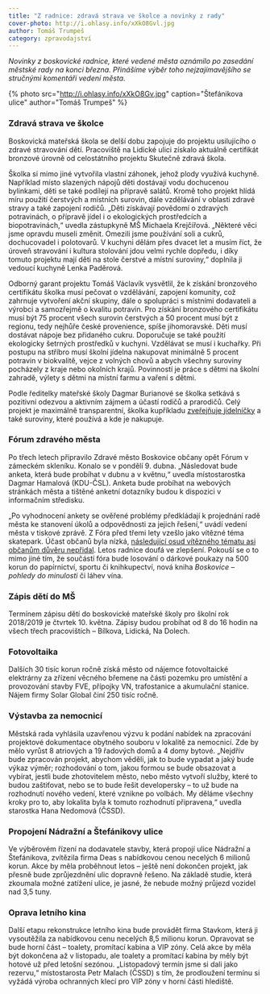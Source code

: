```yaml
---
title: "Z radnice: zdravá strava ve školce a novinky z rady"
cover-photo: http://i.ohlasy.info/xXkO8Gvl.jpg
author: Tomáš Trumpeš
category: zpravodajství
---
```


*Novinky z boskovické radnice, které vedené města oznámilo po zasedání městské rady na konci března. Přinášíme výběr toho nejzajímavějšího se stručnými komentáři vedení města.*

{% photo src="http://i.ohlasy.info/xXkO8Gv.jpg" caption="Štefánikova ulice" author="Tomáš Trumpeš" %}

### Zdravá strava ve školce

Boskovická mateřská škola se delší dobu zapojuje do projektu usilujícího o zdravé stravování dětí. Pracoviště na Lidické ulici získalo aktuálně certifikát bronzové úrovně od celostátního projektu Skutečně zdravá škola. 

Školka si mimo jiné vytvořila vlastní záhonek, jehož plody využívá kuchyně. Například místo slazených nápojů děti dostávají vodu dochucenou bylinkami, děti se také podílejí na přípravě salátů. Kromě toho projekt hlídá míru použití čerstvých a místních surovin, dále vzdělávání v oblasti zdravé stravy a také zapojení rodičů. „Děti získávají povědomí o zdravých potravinách, o přípravě jídel i o ekologických prostředcích a biopotravinách,“ uvedla zástupkyně MŠ Michaela Krejčířová. „Některé věci jsme opravdu museli změnit. Omezili jsme používání soli a cukrů, dochucovadel i polotovarů. V kuchyni dělám přes dvacet let a musím říct, že úroveň stravování i kultura stolování jdou velmi rychle dopředu, i díky tomuto projektu mají děti na stole čerstvé a místní suroviny,“ doplnila ji vedoucí kuchyně Lenka Paděrová.

Odborný garant projektu Tomáš Václavík vysvětlil, že k získání bronzového certifikátu školka musí pečovat o vzdělávání, zapojení komunity, což zahrnuje vytvoření akční skupiny, dále o spolupráci s místními dodavateli a výrobci a samozřejmě o kvalitu potravin. Pro získání bronzového certifikátu musí být 75 procent všech surovin čerstvých a 50 procent musí být z regionu, tedy nejhůře české provenience, spíše jihomoravské. Děti musí dostávat nápoje bez přidaného cukru. Doporučuje se také použití ekologicky šetrných prostředků v kuchyni. Vzdělávat se musí i kuchařky. Při postupu na stříbro musí školní jídelna nakupovat minimálně 5 procent potravin v biokvalitě, vejce z volných chovů a abych všechny suroviny pocházely z kraje nebo okolních krajů. Povinností je práce s dětmi na školní zahradě, výlety s dětmi na místní farmu a vaření s dětmi.

Podle ředitelky mateřské školy Dagmar Burianové se školka setkává s pozitivní odezvou a aktivním zájmem a účastí rodičů a prarodičů. Celý projekt je maximálně transparentní, školka kupříkladu [zveřejňuje jídelníčky](http://www.msboskovice.cz/jidelnicek-3) a také suroviny, které používá a kde je nakupuje.

### Fórum zdravého města

Po třech letech připravilo Zdravé město Boskovice občany opět Fórum v zámeckém skleníku. Konalo se v pondělí 9. dubna. „Následovat bude anketa, která bude probíhat v dubnu a v květnu,“ uvedla místostarostka Dagmar Hamalová (KDU-ČSL). Anketa bude probíhat na webových stránkách města a tištěné anketní dotazníky budou k dispozici v informačním středisku.

„Po vyhodnocení ankety se ověřené problémy předkládají k projednání radě města ke stanovení úkolů a odpovědnosti za jejich řešení,“ uvádí vedení města v tiskové zprávě. Z Fóra před třemi lety vzešlo jako vítězné téma skatepark. Účast občanů byla nízká, [následující osud vítězného tématu asi občanům důvěru nepřidal](http://www.ohlasy.info/clanky/2017/09/komentar-ankety.html). Letos radnice doufá ve zlepšení. Pokouší se o to mimo jiné tím, že součástí fóra bude losování o dárkové poukazy na 500 korun do papírnictví, sportu či knihkupectví, nová kniha *Boskovice – pohledy do minulosti* či láhev vína. 

### Zápis dětí do MŠ

Termínem zápisu dětí do boskovické mateřské školy pro školní rok 2018/2019 je čtvrtek 10. května. Zápisy budou probíhat od 8 do 16 hodin na všech třech pracovištích – Bílkova, Lidická, Na Dolech.

### Fotovoltaika

Dalších 30 tisíc korun ročně získá město od nájemce fotovoltaické elektrárny za zřízení věcného břemene na části pozemku pro umístění a provozování stavby FVE, přípojky VN, trafostanice a akumulační stanice. Nájem firmy Solar Global činí 250 tisíc ročně.

### Výstavba za nemocnicí

Městská rada vyhlásila uzavřenou výzvu k podání nabídek na zpracování projektové dokumentace obytného souboru v lokalitě za nemocnicí. Zde by mělo vyrůst 8 atriových a 19 řadových domů a 4 domy bytové. „Nejdřív bude zpracován projekt, abychom věděli, jak to bude vypadat a jaký bude výkaz výměr; rozhodování o tom, jakou formou se bude obsazovat a vybírat, jestli bude zhotovitelem město, nebo město vytvoří služby, které to budou zaštiťovat, nebo se to bude řešit developersky – to už bude na rozhodnutí nového vedení, které vznikne po volbách. My děláme všechny kroky pro to, aby lokalita byla k tomuto rozhodnutí připravena,“ uvedla starostka Hana Nedomová (ČSSD).

### Propojení Nádražní a Štefánikovy ulice

Ve výběrovém řízení na dodavatele stavby, která propojí ulice Nádražní a Štefánikova, zvítězila firma Deas s nabídkovou cenou necelých 6 milionů korun. Akce by měla proběhnout letos – ještě není dokončen projekt, jak přesně bude zprůjezdnění ulic dopravně řešeno. Na základě studie, která zkoumala možné zatížení ulice, je jasné, že nebude možný průjezd vozidel nad 3,5 tuny.

### Oprava letního kina

Další etapu rekonstrukce letního kina bude provádět firma Stavkom, která ji vysoutěžila za nabídkovou cenu necelých 8,5 milionu korun. Opravovat se bude horní část – toalety, promítací kabina a VIP zóny. Celá akce by měla být dokončena až v listopadu, ale toalety a promítací kabina by měly být hotové už před letošní sezónou. „Listopadový termín jsme si dali jako rezervu,“ místostarosta Petr Malach (ČSSD) s tím, že prodloužení termínu si vyžádá výroba ochranných klecí pro VIP zóny v horní části hlediště.
